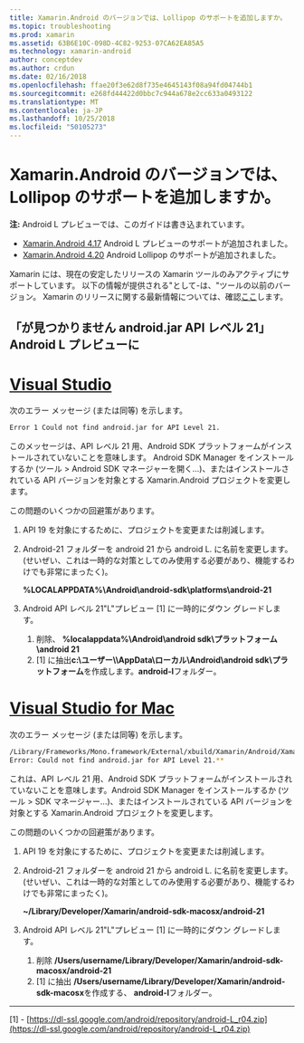 ```yaml
---
title: Xamarin.Android のバージョンでは、Lollipop のサポートを追加しますか。
ms.topic: troubleshooting
ms.prod: xamarin
ms.assetid: 63B6E10C-098D-4C82-9253-07CA62EA85A5
ms.technology: xamarin-android
author: conceptdev
ms.author: crdun
ms.date: 02/16/2018
ms.openlocfilehash: ffae20f3e62d8f735e4645143f08a94fd04744b1
ms.sourcegitcommit: e268fd44422d0bbc7c944a678e2cc633a0493122
ms.translationtype: MT
ms.contentlocale: ja-JP
ms.lasthandoff: 10/25/2018
ms.locfileid: "50105273"
---
```

# <a name="what-version-of-xamarinandroid-added-lollipop-support"></a>Xamarin.Android のバージョンでは、Lollipop のサポートを追加しますか。

**注:** Android L プレビューでは、このガイドは書き込まれています。

-   [Xamarin.Android 4.17](https://developer.xamarin.com/releases/android/xamarin.android_4/xamarin.android_4.17/) Android L プレビューのサポートが追加されました。
-   [Xamarin.Android 4.20](https://developer.xamarin.com/releases/android/xamarin.android_4/xamarin.android_4.20/) Android Lollipop のサポートが追加されました。

Xamarin には、現在の安定したリリースの Xamarin ツールのみアクティブにサポートしています。 以下の情報が提供される"として-は、"ツールの以前のバージョン。 Xamarin のリリースに関する最新情報については、確認[ここ](http://releases.xamarin.com/)します。

## <a name="missing-androidjar-for-api-level-21-in-android-l-preview"></a>「が見つかりません android.jar API レベル 21」Android L プレビューに

# <a name="visual-studiotabwindows"></a>[Visual Studio](#tab/windows)

次のエラー メッセージ (または同等) を示します。

```cmd
Error 1 Could not find android.jar for API Level 21.
```

このメッセージは、API レベル 21 用、Android SDK プラットフォームがインストールされていないことを意味します。 Android SDK Manager をインストールするか (ツール > Android SDK マネージャーを開く...)、またはインストールされている API バージョンを対象とする Xamarin.Android プロジェクトを変更します。

この問題のいくつかの回避策があります。

1. API 19 を対象にするために、プロジェクトを変更または削減します。

2. Android-21 フォルダーを android 21 から android L. に名前を変更します。 (せいぜい、これは一時的な対策としてのみ使用する必要があり、機能するわけでも非常にまったく)。

   **%LOCALAPPDATA%\\Android\\android-sdk\\platforms\\android-21**

3. Android API レベル 21"L"プレビュー [1] に一時的にダウン グレードします。

    1.  削除、 **%localappdata%\\Android\\android sdk\\プラットフォーム\\android 21** 
    2.  [1] に抽出**c:\\ユーザー\\<username>\\AppData\\ローカル\\Android\\android sdk\\プラットフォーム**を作成します。**android-l**フォルダー。

# <a name="visual-studio-for-mactabmacos"></a>[Visual Studio for Mac](#tab/macos)

次のエラー メッセージ (または同等) を示します。

```bash
/Library/Frameworks/Mono.framework/External/xbuild/Xamarin/Android/Xamarin.Android.Common.targets: 
Error: Could not find android.jar for API Level 21.**
```

これは、API レベル 21 用、Android SDK プラットフォームがインストールされていないことを意味します。Android SDK Manager をインストールするか (ツール > SDK マネージャー...)、またはインストールされている API バージョンを対象とする Xamarin.Android プロジェクトを変更します。

この問題のいくつかの回避策があります。

1. API 19 を対象にするために、プロジェクトを変更または削減します。

2. Android-21 フォルダーを android 21 から android L. に名前を変更します。 (せいぜい、これは一時的な対策としてのみ使用する必要があり、機能するわけでも非常にまったく)。

   **~/Library/Developer/Xamarin/android-sdk-macosx/android-21**

3. Android API レベル 21"L"プレビュー [1] に一時的にダウン グレードします。

    1.  削除 **/Users/username/Library/Developer/Xamarin/android-sdk-macosx/android-21**
    2.  [1] に抽出 **/Users/username/Library/Developer/Xamarin/android-sdk-macosx**を作成する、 **android-l**フォルダー。

-----


[1] - [https://dl-ssl.google.com/android/repository/android-L_r04.zip](https://dl-ssl.google.com/android/repository/android-L_r04.zip)
